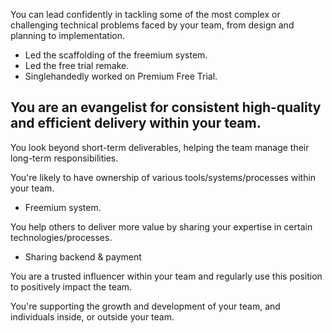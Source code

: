 You can lead confidently in tackling some of the most complex or challenging technical problems faced by your team, from design and planning to implementation.
- Led the scaffolding of the freemium system.
- Led the free trial remake.
- Singlehandedly worked on Premium Free Trial. 

You are an evangelist for consistent high-quality and efficient delivery within your team.
- 

You look beyond short-term deliverables, helping the team manage their long-term responsibilities.

You're likely to have ownership of various tools/systems/processes within your team.
- Freemium system.

You help others to deliver more value by sharing your expertise in certain technologies/processes.
- Sharing backend & payment

You are a trusted influencer within your team and regularly use this position to positively impact the team.

You're supporting the growth and development of your team, and individuals inside, or outside your team.